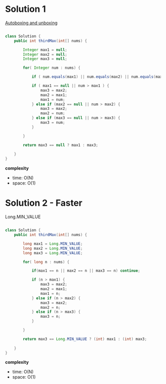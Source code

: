 # Solution 1

[Autoboxing and unboxing](https://blog.csdn.net/qq_44085437/article/details/124028654)

```java

class Solution {
    public int thirdMax(int[] nums) {

        Integer max1 = null;
        Integer max2 = null;
        Integer max3 = null;

        for( Integer num : nums) {

            if ( num.equals(max1) || num.equals(max2) || num.equals(max3)) continue;

            if ( max1 == null || num > max1 ) {
                max3 = max2;
                max2 = max1;
                max1 = num;
            } else if (max2 == null || num > max2) {
                max3 = max2;
                max2 = num;
            } else if (max3 == null || num > max3) {
                max3 = num;
            }

        }

        return max3 == null ? max1 : max3; 
        
    }
}

```

**complexity**
- time: O(N)
- space: O(1)

# Solution 2 - Faster

Long.MIN_VALUE

```java

class Solution {
    public int thirdMax(int[] nums) {

        long max1 = Long.MIN_VALUE;
        long max2 = Long.MIN_VALUE;
        long max3 = Long.MIN_VALUE;

        for( long n : nums) {

            if(max1 == n || max2 == n || max3 == n) continue;

            if (n > max1) {
                max3 = max2;
                max2 = max1;
                max1 = n;
            } else if (n > max2) {
                max3 = max2;
                max2 = n;
            } else if (n > max3) {
                max3 = n;
            }

        }

        return max3 == Long.MIN_VALUE ? (int) max1 : (int) max3;
        
    }
}

```

**complexity**
- time: O(N)
- space: O(1)